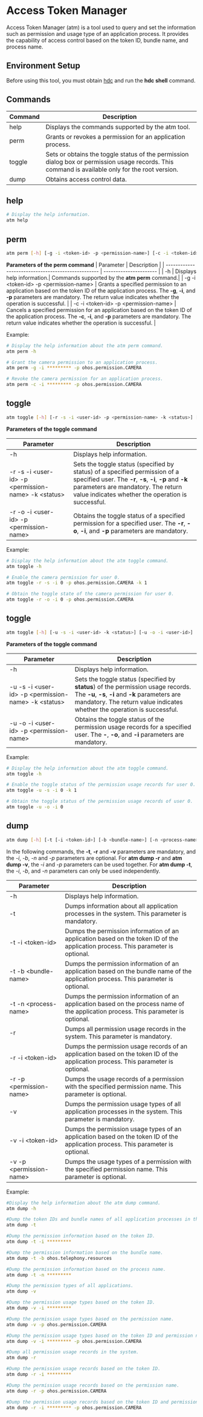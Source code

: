 # Access Token Manager

Access Token Manager (atm) is a tool used to query<!--Del--> and set<!--DelEnd--> the information such as permission and usage type of an application process. It provides the capability of access control based on the token ID, bundle name, and process name.

## Environment Setup
Before using this tool, you must obtain [hdc](../dfx/hdc.md) and run the **hdc shell** command.

## Commands

| Command               | Description|
| ------------------- | -----------|
| help                | Displays the commands supported by the atm tool.|
| <!--DelRow-->perm   | Grants or revokes a permission for an application process.|
| <!--DelRow-->toggle | Sets or obtains the toggle status of the permission dialog box or permission usage records. This command is available only for the root version.|
| dump                | Obtains access control data.|

## help

```bash
# Display the help information.
atm help
```


<!--Del-->

## perm
```bash
atm perm [-h] [-g -i <token-id> -p <permission-name>] [-c -i <token-id> -p <permission-name>]
```

**Parameters of the perm command**
| Parameter                                              | Description                 | 
| -------------------------------------------------- | ---------------------- | 
| -h                                        | Displays help information.| Commands supported by the **atm perm** command.|
| -g&nbsp;-i \<token-id\>&nbsp;-p \<permission-name\> | Grants a specified permission to an application based on the token ID of the application process. The **-g**, **-i**, and **-p** parameters are mandatory. The return value indicates whether the operation is successful.   | 
| -c&nbsp;-i \<token-id\>&nbsp;-p \<permission-name\> | Cancels a specified permission for an application based on the token ID of the application process. The **-c**, **-i**, and **-p** parameters are mandatory. The return value indicates whether the operation is successful.   | 

Example:

```bash
# Display the help information about the atm perm command.
atm perm -h

# Grant the camera permission to an application process.
atm perm -g -i ********* -p ohos.permission.CAMERA

# Revoke the camera permission for an application process.
atm perm -c -i ********* -p ohos.permission.CAMERA
```


## toggle

```bash
atm toggle [-h] [-r -s -i <user-id> -p <permission-name> -k <status>] [-r -o -i <user-id> -p <permission-name>]
```
**Parameters of the toggle command**

| Parameter                                                          | Description                               | 
| ----------------------------------------------------------------- | ----------------------------------- | 
| -h                                                     | Displays help information.             | 
| -r&nbsp;-s&nbsp;-i \<user-id\>&nbsp;-p \<permission-name\>&nbsp;-k \<status\> | Sets the toggle status (specified by status) of a specified permission of a specified user. The **-r**, **-s**, **-i**, **-p** and **-k** parameters are mandatory. The return value indicates whether the operation is successful.| 
| -r&nbsp;-o&nbsp;-i \<user-id\>&nbsp;-p \<permission-name\> | Obtains the toggle status of a specified permission for a specified user. The **-r**, **-o**, **-i**, and **-p** parameters are mandatory.| 

Example:

```bash
# Display the help information about the atm toggle command.
atm toggle -h

# Enable the camera permission for user 0.
atm toggle -r -s -i 0 -p ohos.permission.CAMERA -k 1

# Obtain the toggle state of the camera permission for user 0.
atm toggle -r -o -i 0 -p ohos.permission.CAMERA
```

## toggle

```bash
atm toggle [-h] [-u -s -i <user-id> -k <status>] [-u -o -i <user-id>]
```
**Parameters of the toggle command**

| Parameter                                                          | Description                               | 
| ----------------------------------------------------------------- | ----------------------------------- | 
| -h                                                     | Displays help information.             | 
| -u&nbsp;-s&nbsp;-i \<user-id\>&nbsp;-p \<permission-name\>&nbsp;-k \<status\> | Sets the toggle status (specified by **status**) of the permission usage records. The **-u**, **-s**, **-i** and **-k** parameters are mandatory. The return value indicates whether the operation is successful.| 
| -u&nbsp;-o&nbsp;-i \<user-id\>&nbsp;-p \<permission-name\> | Obtains the toggle status of the permission usage records for a specified user. The **-**, **-o**, and **-i** parameters are mandatory.| 

Example:

```bash
# Display the help information about the atm toggle command.
atm toggle -h

# Enable the toggle status of the permission usage records for user 0.
atm toggle -u -s -i 0 -k 1

# Obtain the toggle status of the permission usage records of user 0.
atm toggle -u -o -i 0
```

<!--DelEnd-->


## dump

<!--RP1-->
```bash
atm dump [-h] [-t [-i <token-id>] [-b <bundle-name>] [-n <process-name>]] [-r [-i <token-id>] [-p <permission-name>]] [-v [-i <token-id>] [-p <permission-name>]]
```
<!--RP1End-->

In the following commands, the **-t**, <!--Del-->**-r** <!--DelEnd-->and **-v** parameters are mandatory, and the *-i*, *-b*, *-n* and *-p* parameters are optional. For <!--Del-->**atm dump -r** and <!--DelEnd-->**atm dump -v**, the *-i* and *-p* parameters can be used together. For **atm dump -t**, the *-i*, *-b*, and *-n* parameters can only be used independently.

| Parameter                                         | Description                                                | 
| ----------------------------------------------- | ---------------------------------------------------- | 
| -h                                     | Displays help information.                             | 
| -t                                     | Dumps information about all application processes in the system. This parameter is mandatory.                            | 
| -t&nbsp;-i \<token-id\>                     | Dumps the permission information of an application based on the token ID of the application process. This parameter is optional.            | 
| -t&nbsp;-b \<bundle-name\>                  |  Dumps the permission information of an application based on the bundle name of the application process. This parameter is optional.    | 
| -t&nbsp;-n \<process-name\>                 |  Dumps the permission information of an application based on the process name of the application process. This parameter is optional. |
| <!--DelRow-->-r                        |  Dumps all permission usage records in the system. This parameter is mandatory.                          | 
| <!--DelRow-->-r&nbsp;-i \<token-id\>        | Dumps the permission usage records of an application based on the token ID of the application process. This parameter is optional.       | 
| <!--DelRow-->-r&nbsp;-p \<permission-name\> | Dumps the usage records of a permission with the specified permission name. This parameter is optional.                       |
| -v                                     | Dumps the permission usage types of all application processes in the system. This parameter is mandatory.                   | 
| -v&nbsp;-i \<token-id\>                     | Dumps the permission usage types of an application based on the token ID of the application process. This parameter is optional.        | 
| -v&nbsp;-p \<permission-name\>              | Dumps the usage types of a permission with the specified permission name. This parameter is optional.                       | 

Example:

```bash
#Display the help information about the atm dump command.
atm dump -h

#Dump the token IDs and bundle names of all application processes in the system.
atm dump -t

#Dump the permission information based on the token ID.
atm dump -t -i *********

#Dump the permission information based on the bundle name.
atm dump -t -b ohos.telephony.resources

#Dump the permission information based on the process name.
atm dump -t -n *********

#Dump the permission types of all applications.
atm dump -v

#Dump the permission usage types based on the token ID.
atm dump -v -i *********

#Dump the permission usage types based on the permission name.
atm dump -v -p ohos.permission.CAMERA

#Dump the permission usage types based on the token ID and permission name.
atm dump -v -i ********* -p ohos.permission.CAMERA
```

<!--Del-->
```bash
#Dump all permission usage records in the system.
atm dump -r

#Dump the permission usage records based on the token ID.
atm dump -r -i *********

#Dump the permission usage records based on the permission name.
atm dump -r -p ohos.permission.CAMERA

#Dump the permission usage records based on the token ID and permission name.
atm dump -r -i ********* -p ohos.permission.CAMERA
```
<!--DelEnd-->
